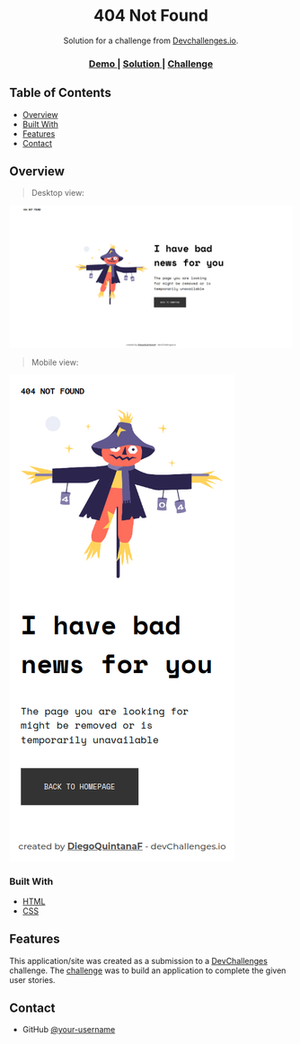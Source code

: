 <!-- Please update value in the {}  -->

<h1 align="center">404 Not Found</h1>

<div align="center">
   Solution for a challenge from  <a href="http://devchallenges.io" target="_blank">Devchallenges.io</a>.
</div>

<div align="center">
  <h3>
    <a 
      href="https://four04-not-found-9pxm.onrender.com/" 
      target="_blank"
    >
      Demo
    </a>
    <span> | </span>
    <a 
      href="https://github.com/DiegoQuintanaF/404-not-found" 
      target="_blank"
    >
      Solution
    </a>
    <span> | </span>
    <a 
      href="https://devchallenges.io/challenges/wBunSb7FPrIepJZAg0sY" 
      target="_blank"
    >
      Challenge
    </a>
  </h3>
</div>

<!-- TABLE OF CONTENTS -->

## Table of Contents

- [Overview](#overview)
- [Built With](#built-with)
- [Features](#features)
- [Contact](#contact)

<!-- OVERVIEW -->

## Overview

> Desktop view:

![screenshot](404-not-found-desktop.png)

> Mobile view:

![screenshot](404-not-found-mobile.png)

### Built With

<!-- This section should list any major frameworks that you built your project using. Here are a few examples.-->

- [HTML](https://html.spec.whatwg.org/multipage/)
- [CSS](https://www.w3.org/Style/CSS/Overview.en.html)

## Features

<!-- List the features of your application or follow the template. Don't share the figma file here :) -->

This application/site was created as a submission to a [DevChallenges](https://devchallenges.io/challenges) challenge. The [challenge](https://devchallenges.io/challenges/wBunSb7FPrIepJZAg0sY) was to build an application to complete the given user stories.

## Contact

- GitHub [@your-username](https://github.com/DiegoQuintanaF/)
